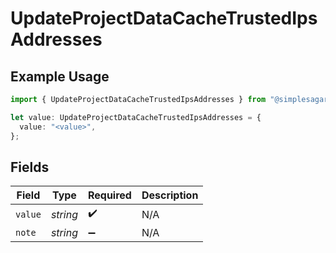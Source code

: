 # UpdateProjectDataCacheTrustedIpsAddresses

## Example Usage

```typescript
import { UpdateProjectDataCacheTrustedIpsAddresses } from "@simplesagar/vercel/models/updateprojectdatacacheop.js";

let value: UpdateProjectDataCacheTrustedIpsAddresses = {
  value: "<value>",
};
```

## Fields

| Field              | Type               | Required           | Description        |
| ------------------ | ------------------ | ------------------ | ------------------ |
| `value`            | *string*           | :heavy_check_mark: | N/A                |
| `note`             | *string*           | :heavy_minus_sign: | N/A                |